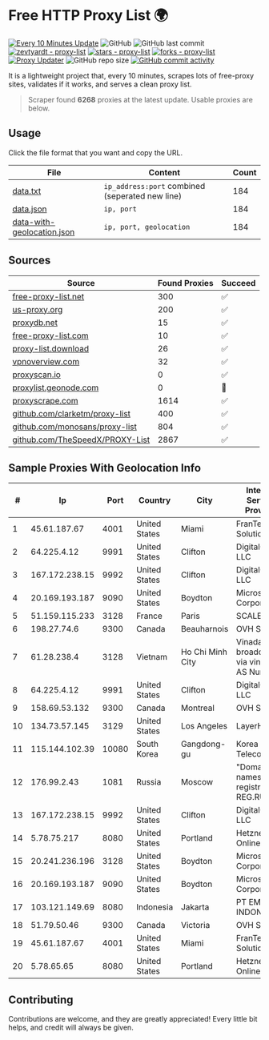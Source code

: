 
# Free HTTP Proxy List 🌍

[![Every 10 Minutes Update](https://github.com/mertguvencli/http-proxy-list/actions/workflows/main.yml/badge.svg?branch=main)](https://github.com/mertguvencli/http-proxy-list/actions/workflows/main.yml)
![GitHub](https://img.shields.io/github/license/mertguvencli/http-proxy-list)
![GitHub last commit](https://img.shields.io/github/last-commit/mertguvencli/http-proxy-list)
[![zevtyardt - proxy-list](https://img.shields.io/static/v1?label=zevtyardt&message=proxy-list&color=blue&logo=github)](https://github.com/zevtyardt/proxy-list "Go to GitHub repo")
[![stars - proxy-list](https://img.shields.io/github/stars/zevtyardt/proxy-list?style=social)](https://github.com/zevtyardt/proxy-list)
[![forks - proxy-list](https://img.shields.io/github/forks/zevtyardt/proxy-list?style=social)](https://github.com/zevtyardt/proxy-list)
[![Proxy Updater](https://github.com/zevtyardt/proxy-list/workflows/Proxy%20Updater/badge.svg)](https://github.com/zevtyardt/proxy-list/actions?query=workflow:"Proxy+Updater")
![GitHub repo size](https://img.shields.io/github/repo-size/zevtyardt/proxy-list)
[![GitHub commit activity](https://img.shields.io/github/commit-activity/m/zevtyardt/proxy-list?logo=commits)](https://github.com/zevtyardt/proxy-list/commits/main)

It is a lightweight project that, every 10 minutes, scrapes lots of free-proxy sites, validates if it works, and serves a clean proxy list.

> Scraper found **6268** proxies at the latest update. Usable proxies are below.

## Usage

Click the file format that you want and copy the URL.

|File|Content|Count|
|----|-------|-----|
|[data.txt](https://raw.githubusercontent.com/mertguvencli/http-proxy-list/main/proxy-list/data.txt)|`ip_address:port` combined (seperated new line)|184|
|[data.json](https://raw.githubusercontent.com/mertguvencli/http-proxy-list/main/proxy-list/data.json)|`ip, port`|184|
|[data-with-geolocation.json](https://raw.githubusercontent.com/mertguvencli/http-proxy-list/main/proxy-list/data-with-geolocation.json)|`ip, port, geolocation`|184|

## Sources

|Source|Found Proxies|Succeed|
|------|-------------|-------|
|[free-proxy-list.net](https://free-proxy-list.net)|300|✅|
|[us-proxy.org](https://www.us-proxy.org)|200|✅|
|[proxydb.net](http://proxydb.net)|15|✅|
|[free-proxy-list.com](https://free-proxy-list.com/?page=&port=&type%5B%5D=http&type%5B%5D=https&up_time=0&search=Search)|10|✅|
|[proxy-list.download](https://www.proxy-list.download/HTTP)|26|✅|
|[vpnoverview.com](https://vpnoverview.com/privacy/anonymous-browsing/free-proxy-servers)|32|✅|
|[proxyscan.io](https://www.proxyscan.io)|0|✅|
|[proxylist.geonode.com](https://proxylist.geonode.com/api/proxy-list?limit=300&page=1&sort_by=lastChecked&sort_type=desc&protocols=http,https)|0|🚫|
|[proxyscrape.com](https://api.proxyscrape.com/v2/?request=displayproxies&protocol=http&timeout=10000&country=all&ssl=all&anonymity=all)|1614|✅|
|[github.com/clarketm/proxy-list](https://raw.githubusercontent.com/clarketm/proxy-list/master/proxy-list-raw.txt)|400|✅|
|[github.com/monosans/proxy-list](https://raw.githubusercontent.com/monosans/proxy-list/main/proxies/http.txt)|804|✅|
|[github.com/TheSpeedX/PROXY-List](https://raw.githubusercontent.com/TheSpeedX/PROXY-List/master/http.txt)|2867|✅|


## Sample Proxies With Geolocation Info

|#|Ip|Port|Country|City|Internet Service Provider|
|-|--|----|-------|----|-------------------------|
|1|45.61.187.67|4001|United States|Miami|FranTech Solutions|
|2|64.225.4.12|9991|United States|Clifton|DigitalOcean, LLC|
|3|167.172.238.15|9992|United States|Clifton|DigitalOcean, LLC|
|4|20.169.193.187|9090|United States|Boydton|Microsoft Corporation|
|5|51.159.115.233|3128|France|Paris|SCALEWAY|
|6|198.27.74.6|9300|Canada|Beauharnois|OVH SAS|
|7|61.28.238.4|3128|Vietnam|Ho Chi Minh City|Vinadata broadcast via vinagame AS Number|
|8|64.225.4.12|9991|United States|Clifton|DigitalOcean, LLC|
|9|158.69.53.132|9300|Canada|Montreal|OVH SAS|
|10|134.73.57.145|3129|United States|Los Angeles|LayerHost|
|11|115.144.102.39|10080|South Korea|Gangdong-gu|Korea Telecom|
|12|176.99.2.43|1081|Russia|Moscow|"Domain names registrar REG.RU", Ltd|
|13|167.172.238.15|9992|United States|Clifton|DigitalOcean, LLC|
|14|5.78.75.217|8080|United States|Portland|Hetzner Online GmbH|
|15|20.241.236.196|3128|United States|Boydton|Microsoft Corporation|
|16|20.169.193.187|9090|United States|Boydton|Microsoft Corporation|
|17|103.121.149.69|8080|Indonesia|Jakarta|PT EMERIO INDONESIA|
|18|51.79.50.46|9300|Canada|Victoria|OVH SAS|
|19|45.61.187.67|4001|United States|Miami|FranTech Solutions|
|20|5.78.65.65|8080|United States|Portland|Hetzner Online GmbH|



## Contributing

Contributions are welcome, and they are greatly appreciated! Every
little bit helps, and credit will always be given.

